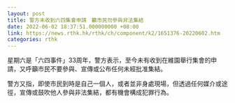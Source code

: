 ```yaml
---
layout: post
title: 警方未收到六四集會申請　籲市民勿參與非法集結
date: 2022-06-02 18:37:51.000000000 +08:00
link: https://news.rthk.hk/rthk/ch/component/k2/1651376-20220602.htm
categories: rthk
---
```


星期六是「六四事件」33周年，警方表示，至今未有收到在維園舉行集會的申請，又呼籲市民不要參與、宣傳或公布任何未經批准集結。

警方又指，即使市民到時是自己一個人，或者並非身處現場，但透過任何媒介或途徑，宣傳或鼓吹他人參與非法集結，都有機會構成犯罪行為。
